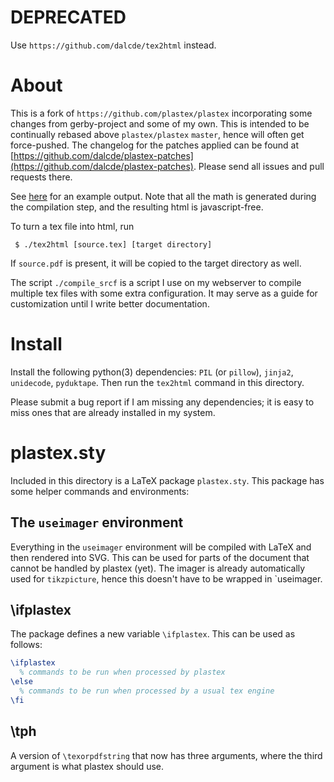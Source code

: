 # DEPRECATED

Use `https://github.com/dalcde/tex2html` instead.

# About
This is a fork of `https://github.com/plastex/plastex` incorporating some
changes from gerby-project and some of my own. This is intended to be
continually rebased above `plastex/plastex` `master`, hence will often get
force-pushed. The changelog for the patches applied can be found at
[https://github.com/dalcde/plastex-patches](https://github.com/dalcde/plastex-patches).
Please send all issues and pull requests there.

See [here](http://dec41.user.srcf.net/exp/global_analysis/index.html) for an
example output. Note that all the math is generated during the compilation
step, and the resulting html is javascript-free.

To turn a tex file into html, run
```console
 $ ./tex2html [source.tex] [target directory]
```
If `source.pdf` is present, it will be copied to the target directory as well.

The script `./compile_srcf` is a script I use on my webserver to compile
multiple tex files with some extra configuration. It may serve as a guide for
customization until I write better documentation.

# Install
Install the following python(3) dependencies: `PIL` (or `pillow`), `jinja2`,
`unidecode`, `pyduktape`. Then run the `tex2html` command in this directory.

Please submit a bug report if I am missing any dependencies; it is easy to miss
ones that are already installed in my system.

# plastex.sty
Included in this directory is a LaTeX package `plastex.sty`. This package has
some helper commands and environments:

## The `useimager` environment
Everything in the `useimager` environment will be compiled with LaTeX and then
rendered into SVG. This can be used for parts of the document that cannot be
handled by plastex (yet). The imager is already automatically used for
`tikzpicture`, hence this doesn't have to be wrapped in `useimager.

## \ifplastex
The package defines a new variable `\ifplastex`. This can be used as follows:
```latex
\ifplastex
  % commands to be run when processed by plastex
\else
  % commands to be run when processed by a usual tex engine
\fi
```
## \tph
A version of `\texorpdfstring` that now has three arguments, where the third
argument is what plastex should use.
